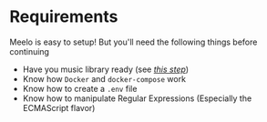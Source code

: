 # Requirements

Meelo is easy to setup! But you'll need the following things before continuing

- Have you music library ready (see [*this step*](../prepare-music-library))
- Know how `Docker` and `docker-compose` work
- Know how to create a `.env` file
- Know how to manipulate Regular Expressions (Especially the ECMAScript flavor)
